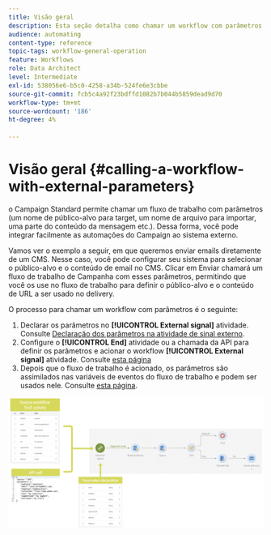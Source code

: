 ```yaml
---
title: Visão geral
description: Esta seção detalha como chamar um workflow com parâmetros externos.
audience: automating
content-type: reference
topic-tags: workflow-general-operation
feature: Workflows
role: Data Architect
level: Intermediate
exl-id: 538056e6-b5c0-4258-a34b-524fe6e3cbbe
source-git-commit: fcb5c4a92f23bdffd1082b7b044b5859dead9d70
workflow-type: tm+mt
source-wordcount: '186'
ht-degree: 4%

---
```


# Visão geral {#calling-a-workflow-with-external-parameters}

o Campaign Standard permite chamar um fluxo de trabalho com parâmetros (um nome de público-alvo para target, um nome de arquivo para importar, uma parte do conteúdo da mensagem etc.). Dessa forma, você pode integrar facilmente as automações do Campaign ao sistema externo.

Vamos ver o exemplo a seguir, em que queremos enviar emails diretamente de um CMS. Nesse caso, você pode configurar seu sistema para selecionar o público-alvo e o conteúdo de email no CMS. Clicar em Enviar chamará um fluxo de trabalho de Campanha com esses parâmetros, permitindo que você os use no fluxo de trabalho para definir o público-alvo e o conteúdo de URL a ser usado no delivery.

O processo para chamar um workflow com parâmetros é o seguinte:

1. Declarar os parâmetros no **[!UICONTROL External signal]** atividade. Consulte [Declaração dos parâmetros na atividade de sinal externo](../../automating/using/declaring-parameters-external-signal.md).
1. Configure o **[!UICONTROL End]** atividade ou a chamada da API para definir os parâmetros e acionar o workflow **[!UICONTROL External signal]** atividade. Consulte [esta página](../../automating/using/defining-parameters-calling-workflow.md)
1. Depois que o fluxo de trabalho é acionado, os parâmetros são assimilados nas variáveis de eventos do fluxo de trabalho e podem ser usados nele. Consulte [esta página](../../automating/using/customizing-workflow-external-parameters.md).

![](assets/extsignal_process.png)
